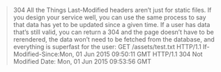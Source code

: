 >304 All the Things
Last-Modified headers aren’t just for static files. If you design your service well,
you can use the same process to say that data has yet to be updated since a given
time. If a user has data that’s still valid, you can return a 304 and the page doesn’t
have to be rerendered, the data won’t need to be fetched from the database, and
everything is superfast for the user:
GET /assets/test.txt HTTP/1.1
If-Modified-Since:Mon, 01 Jun 2015 09:50:11 GMT
HTTP/1.1 304 Not Modified
Date: Mon, 01 Jun 2015 09:53:56 GMT
